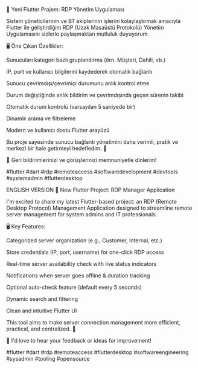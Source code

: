 🔧 Yeni Flutter Projem: RDP Yönetim Uygulaması

Sistem yöneticilerinin ve BT ekiplerinin işlerini kolaylaştırmak amacıyla Flutter ile geliştirdiğim RDP (Uzak Masaüstü Protokolü) Yönetim Uygulamasını sizlerle paylaşmaktan mutluluk duyuyorum.

🖥️ Öne Çıkan Özellikler:

Sunucuları kategori bazlı gruplandırma (örn. Müşteri, Dahili, vb.)

IP, port ve kullanıcı bilgilerini kaydederek otomatik bağlantı

Sunucu çevrimdışı/çevrimiçi durumunu anlık kontrol etme

Durum değiştiğinde anlık bildirim ve çevrimdışında geçen sürenin takibi

Otomatik durum kontrolü (varsayılan 5 saniyede bir)

Dinamik arama ve filtreleme

Modern ve kullanıcı dostu Flutter arayüzü

Bu proje sayesinde sunucu bağlantı yönetimini daha verimli, pratik ve merkezi bir hale getirmeyi hedefledim. 🎯

📌 Geri bildirimlerinizi ve görüşlerinizi memnuniyetle dinlerim!

#flutter #dart #rdp #remoteaccess #softwaredevelopment #devtools #systemadmin #flutterdesktop

ENGLISH VERSION
🔧 New Flutter Project: RDP Manager Application

I'm excited to share my latest Flutter-based project: an RDP (Remote Desktop Protocol) Management Application designed to streamline remote server management for system admins and IT professionals.

🖥️ Key Features:

Categorized server organization (e.g., Customer, Internal, etc.)

Store credentials (IP, port, username) for one-click RDP access

Real-time server availability check with live status indicators

Notifications when server goes offline & duration tracking

Optional auto-check feature (default every 5 seconds)

Dynamic search and filtering

Clean and intuitive Flutter UI

This tool aims to make server connection management more efficient, practical, and centralized. 🎯

📌 I'd love to hear your feedback or ideas for improvement!

#flutter #dart #rdp #remoteaccess #flutterdesktop #softwareengineering #sysadmin #tooling #opensource
